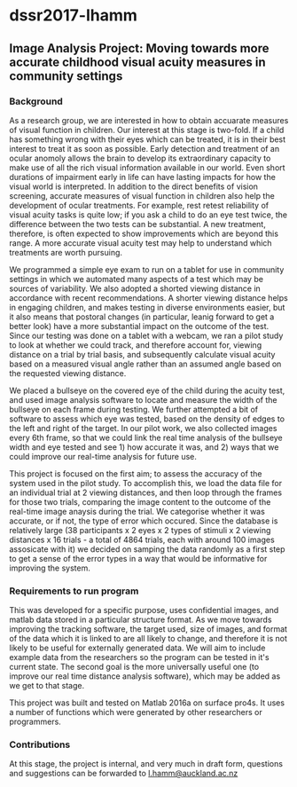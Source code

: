 
# dssr2017-lhamm
## Image Analysis Project: Moving towards more accurate childhood visual acuity measures in community settings
### Background
As a research group, we are interested in how to obtain accuarate measures of visual function in children. Our interest at this stage is two-fold. If a child has something wrong with their eyes which can be treated, it is in their best interest to treat it as soon as possible. Early detection and treatment of an ocular anomoly allows the brain to develop its extraordinary capacity to make use of all the rich visual information available in our world. Even short durations of impairment early in life can have lasting impacts for how the visual world is interpreted. In addition to the direct benefits of vision screening, accurate measures of visual function in children also help the development of ocular treatments. For example, rest retest reliability of visual acuity tasks is quite low; if you ask a child to do an eye test twice, the difference between the two tests can be substantial. A new treatment, therefore, is often expected to show improvements which are beyond this range. A more accurate visual acuity test may help to understand which treatments are worth pursuing.  

We programmed a simple eye exam to run on a tablet for use in community settings in which we automated many aspects of a test which may be sources of variability. We also adopted a shorted viewing distance in accordance with recent recommendations. A shorter viewing distance helps in engaging children, and makes testing in diverse environments easier, but it also means that postoral changes (in particular, leanig forward to get a better look) have a more substantial impact on the outcome of the test. Since our testing was done on a tablet with a webcam, we ran a pilot study to look at whether we could track, and therefore account for, viewing distance on a trial by trial basis, and subsequently calculate visual acuity based on a measured visual angle rather than an assumed angle based on the requested viewing distance.   

We placed a bullseye on the covered eye of the child during the acuity test, and used image analysis software to locate and measure the width of the bullseye on each frame during testing. We further attempted a bit of software to assess which eye was tested, based on the density of edges to the left and right of the target. In our pilot work, we also collected images every 6th frame, so that we could link the real time analysis of the bullseye width and eye tested and see 1) how accurate it was, and 2) ways that we could improve our real-time analysis for future use. 

This project is focused on the first aim; to assess the accuracy of the system used in the pilot study. To accomplish this, we load the data file for an individual trial at 2 viewing distances, and then loop through the frames for those two trials, comparing the image content to the outcome of the real-time image anaysis during the trial. We categorise whether it was accurate, or if not, the type of error which occured. Since the database is relatively large (38 participants x 2 eyes x 2 types of stimuli x 2 viewing distances x 16 trials - a total of 4864 trials, each with around 100 images assosicate with it) we decided on samping the data randomly as a first step to get a sense of the error types in a way that would be informative for improving the system.

### Requirements to run program
This was developed for a specific purpose, uses confidential images, and matlab data stored in a particular structure format. As we move towards improving the tracking software, the target used, size of images, and format of the data which it is linked to are all likely to change, and therefore it is not likely to be useful for externally generated data. We will aim to include example data from the researchers so the program can be tested in it's current state. The second goal is the more universally useful one (to improve our real time distance analysis software), which may be added as we get to that stage. 

This project was built and tested on Matlab 2016a on surface pro4s. It uses a number of functions which were generated by other researchers or programmers.  

### Contributions
At this stage, the project is internal, and very much in draft form, questions and suggestions can be forwarded to l.hamm@auckland.ac.nz
